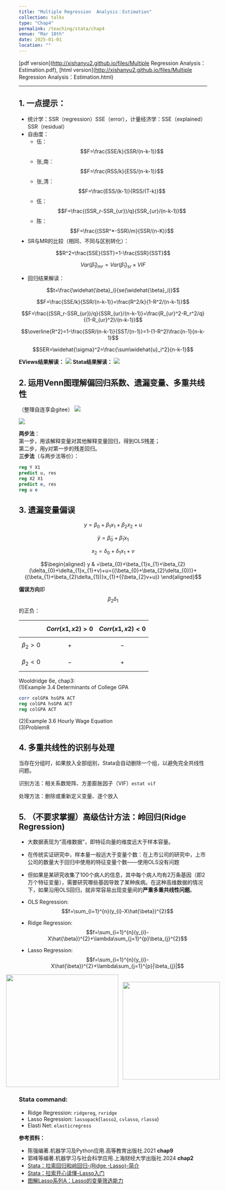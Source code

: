 ```yaml
---
title: "Multiple Regression  Analysis：Estimation"
collection: talks
type: "Chap4"
permalink: /teaching/stata/chap4
venue: "Mar 10th"
date: 2025-01-01
location: ""
---
```


[pdf version](http://xishanyu2.github.io/files/Multiple Regression Analysis：Estimation.pdf), [html version](http://xishanyu2.github.io/files/Multiple Regression Analysis：Estimation.html)

---

## 1. 一点提示：
- 统计学：SSR（regression）SSE（error），计量经济学：SSE（explained）SSR（residual）
- 自由度：
	- 伍：
 $$F=\frac{SSE/k}{SSR/(n-k-1)}$$
	- 张,南：
 $$F=\frac{RSS/k}{ESS/(n-k-1)}$$
	- 张,清：
 $$F=\frac{ESS/(k-1)}{RSS/(T-k)}$$
	- 伍：
 $$F=\frac{(SSR_r-SSR_{ur})/q}{SSR_{ur}/(n-k-1)}$$
	- 陈：
 $$F=\frac{(SSR^*-SSR)/m}{SSR/(n-K)}$$
- SR与MR的比较（相同、不同与区别转化）：

$$R^2=\frac{SSE}{SST}=1-\frac{SSR}{SST}$$

$$Var(\widehat{\beta}_1)_{mr}=Var(\widehat{\beta}_1)_{sr}\times VIF$$

- 回归结果解读：

$$t=\frac{\widehat{\beta}_i}{se(\widehat{\beta}_i)}$$

$$F=\frac{SSE/k}{SSR/(n-k-1)}=\frac{R^2/k}{1-R^2/(n-k-1)}$$

$$F=\frac{(SSR_r-SSR_{ur})/q}{SSR_{ur}/(n-k-1)}=\frac{R_{ur}^2-R_r^2/q}{(1-R_{ur}^2)/(n-k-1)}$$

$$\overline{R^2}=1-\frac{SSR/(n-k-1)}{SST/(n-1)}=1-(1-R^2)\frac{n-1}{n-k-1}$$

$$SER=\widehat{\sigma}^2=\frac{\sum\widehat{u}_i^2}{n-k-1}$$

**EViews结果解读：**
![](https://github.com/xishanyu2/xishanyu2.github.io/blob/master/images/%E8%AE%A1%E9%87%8FEViews.jpg?raw=true)
**Stata结果解读：**
![](https://github.com/xishanyu2/xishanyu2.github.io/blob/master/images/%E8%AE%A1%E9%87%8FStata.jpg?raw=true)
## 2. 运用Venn图理解偏回归系数、遗漏变量、多重共线性
（整理自连享会gitee）
![](https://github.com/xishanyu2/xishanyu2.github.io/blob/master/images/%E5%B1%8F%E5%B9%95%E6%88%AA%E5%9B%BE%202025-03-12%20142849.png?raw=true)

![](https://github.com/xishanyu2/xishanyu2.github.io/blob/master/images/%E5%B1%8F%E5%B9%95%E6%88%AA%E5%9B%BE%202025-03-12%20142914.png?raw=true)

**两步法**：  
第一步，用该解释变量对其他解释变量回归，得到OLS残差；  
第二步，用y对第一步的残差回归。  
**三步法**（与两步法等价）：
```stata
reg Y X1
predict u, res
reg X2 X1
predict e, res
reg u e
```
## 3. 遗漏变量偏误

$$y= \beta _0+ \beta _1x_1+ \beta _2x_2+ u$$

$$\widetilde{y} = \widetilde{\beta } _0+ \widetilde{\beta } _1x_1$$

$$x_2= \delta _0+ \delta _1x_1+ v$$

$$\begin{aligned} y & =\beta_{0}+\beta_{1}x_{1}+\beta_{2}(\delta_{0}+\delta_{1}x_{1}+v)+u={(\beta_{0}+\beta_{2}\delta_{0})}+{(\beta_{1}+\beta_{2}\delta_{1})}x_{1}+{(\beta_{2}v+u)} \end{aligned}$$

**偏误方向**即
$$\beta_{2}\delta_{1}$$
的正负：

|             | $$Corr(x1, x2)>0$$ | $$Corr(x1, x2)<0$$ |
| :-----------: | :--------------: | :--------------: |
| $$\beta_2>0$$ |       $$+$$        |       $$-$$        |
| $$\beta_2<0$$ |       $$-$$        |       $$+$$        |

Wooldridge 6e, chap3:  
(1)Example 3.4 Determinants of College GPA
```stata
corr colGPA hsGPA ACT
reg colGPA hsGPA ACT
reg colGPA ACT
```
(2)Example 3.6 Hourly Wage Equation  
(3)Problem8
## 4. 多重共线性的识别与处理

当存在分组时，如果放入全部组别，Stata会自动删除一个组，以避免完全共线性问题。

识别方法：相关系数矩阵、方差膨胀因子（VIF）`estat vif`

处理方法：删除或重新定义变量、逐个放入
## 5. （不要求掌握）高级估计方法：**岭回归(Ridge Regression)**
- 大数据表现为“高维数据”，即特征向量的维度远大于样本容量。
- 在传统实证研究中，样本量一般远大于变量个数：在上市公司的研究中，上市公司的数量大于回归中使用的特征变量个数——使用OLS没有问题
- 但如果是某研究收集了100个病人的信息，其中每个病人均有2万条基因（即2万个特征变量），需要研究哪些基因导致了某种疾病。在这种高维数据的情况下，如果沿用OLS回归，就非常容易出现变量间的**严重多重共线性问题**。

- OLS Regression:
$$f=\sum_{i=1}^{n}(y_{i}-X\hat{\beta})^{2}$$
- Ridge Regression:
$$f=\sum_{i=1}^{n}(y_{i}-X\hat{\beta})^{2}+\lambda\sum_{j=1}^{p}\beta_{j}^{2}$$
- Lasso Regression:
$$f=\sum_{i=1}^{n}(y_{i}-X\hat{\beta})^{2}+\lambda\sum_{j=1}^{p}|\beta_{j}|$$
<div style="display: flex; justify-content: center; align-items: center;">
	<img src='/images/屏幕截图 2025-03-12 003728.png' width="300">&nbsp;&nbsp;&nbsp;
	<img src='/images/屏幕截图 2025-03-12 003657.png' width="260">
</div>

### Stata command:

- Ridge Regression: `ridgereg`, `rxridge`
- Lasso Regression: `lassopack`(`lasso2`, `cvlasso`, `rlasso`)
- Elasti Net: `elasticregress`

**参考资料：**
- 陈强编著.机器学习及Python应用.高等教育出版社.2021 **chap9**
- 郭峰等编著.机器学习与社会科学应用.上海财经大学出版社.2024 **chap2**
- [Stata：拉索回归和岭回归-(Ridge,-Lasso)-简介](https://www.lianxh.cn/details/434.html)
- [Stata：拉索开心读懂-Lasso入门](https://www.lianxh.cn/details/169.html)
- [图解Lasso系列A：Lasso的变量筛选能力](https://www.lianxh.cn/details/849.html)
